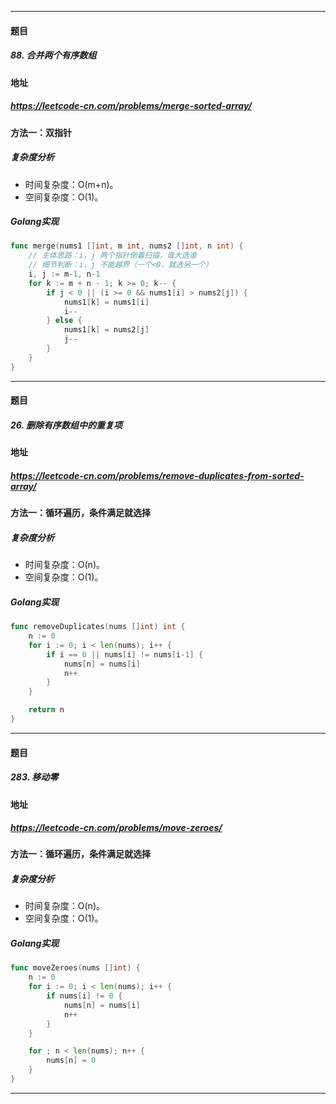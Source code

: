 ***
#### 题目
##### 88. 合并两个有序数组
#### 地址
##### https://leetcode-cn.com/problems/merge-sorted-array/
#### 方法一：双指针
##### 复杂度分析
- 时间复杂度：O(m+n)。
- 空间复杂度：O(1)。
##### Golang实现
``` go
func merge(nums1 []int, m int, nums2 []int, n int) {
    // 主体思路：i，j 两个指针倒着扫描，谁大选谁
    // 细节判断：i，j 不能越界（一个<0，就选另一个）
    i, j := m-1, n-1
    for k := m + n - 1; k >= 0; k-- {
        if j < 0 || (i >= 0 && nums1[i] > nums2[j]) {
            nums1[k] = nums1[i]
            i--
        } else {
            nums1[k] = nums2[j]
            j--
        }
    }
}
```
***
#### 题目
##### 26. 删除有序数组中的重复项
#### 地址
##### https://leetcode-cn.com/problems/remove-duplicates-from-sorted-array/
#### 方法一：循环遍历，条件满足就选择
##### 复杂度分析
- 时间复杂度：O(n)。
- 空间复杂度：O(1)。
##### Golang实现
``` go
func removeDuplicates(nums []int) int {
    n := 0
    for i := 0; i < len(nums); i++ {
        if i == 0 || nums[i] != nums[i-1] {
            nums[n] = nums[i]
            n++
        }
    }

    return n
}
```
***
#### 题目
##### 283. 移动零
#### 地址
##### https://leetcode-cn.com/problems/move-zeroes/
#### 方法一：循环遍历，条件满足就选择
##### 复杂度分析
- 时间复杂度：O(n)。
- 空间复杂度：O(1)。
##### Golang实现
``` go
func moveZeroes(nums []int) {
    n := 0
    for i := 0; i < len(nums); i++ {
        if nums[i] != 0 {
            nums[n] = nums[i]
            n++
        }
    }

    for ; n < len(nums); n++ {
        nums[n] = 0
    }
}
```
***